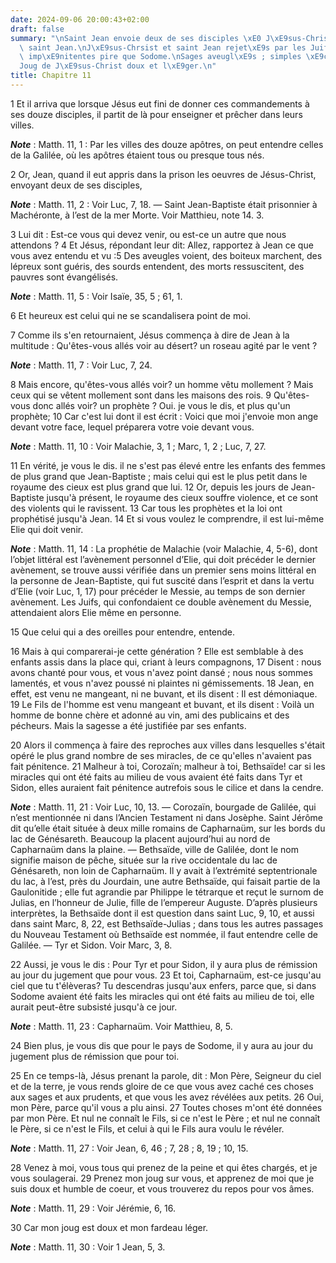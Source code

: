 ```yaml
---
date: 2024-09-06 20:00:43+02:00
draft: false
summary: "\nSaint Jean envoie deux de ses disciples \xE0 J\xE9sus-Christ.\nEloge de\
  \ saint Jean.\nJ\xE9sus-Chrsist et saint Jean rejet\xE9s par les Juifs.\nVilles\
  \ imp\xE9nitentes pire que Sodome.\nSages aveugl\xE9s ; simples \xE9clair\xE9s.\n\
  Joug de J\xE9sus-Christ doux et l\xE9ger.\n"
title: Chapitre 11
---
```





1 Et il arriva que lorsque Jésus eut fini de donner ces commandements à ses douze disciples, il partit de là pour enseigner et prêcher dans leurs villes.

***Note*** :  Matth. 11, 1 : Par les villes des douze apôtres, on peut entendre celles de la Galilée, où les apôtres étaient tous ou presque tous nés.


2 Or, Jean, quand il eut appris dans la prison les oeuvres de Jésus-Christ, envoyant deux de ses disciples,

***Note*** :  Matth. 11, 2 : Voir Luc, 7, 18. ― Saint Jean-Baptiste était prisonnier à Machéronte, à l’est de la mer Morte. Voir Matthieu, note 14. 3.

3 Lui dit : Est-ce vous qui devez venir, ou est-ce un autre que nous attendons ? 4 Et Jésus, répondant leur dit: Allez, rapportez à Jean ce que vous avez entendu et vu :5 Des aveugles voient, des boiteux marchent, des lépreux sont guéris, des sourds entendent, des morts ressuscitent, des pauvres sont évangélisés.

***Note*** :  Matth. 11, 5 : Voir Isaïe, 35, 5 ; 61, 1.

6 Et heureux est celui qui ne se scandalisera point de moi.


7 Comme ils s'en retournaient, Jésus commença à dire de Jean à la multitude : Qu'êtes-vous allés voir au désert? un roseau agité par le vent ?

***Note*** :  Matth. 11, 7 : Voir Luc, 7, 24.

8 Mais encore, qu'êtes-vous allés voir? un homme vêtu mollement ? Mais ceux qui se vêtent mollement sont dans les maisons des rois. 9 Qu'êtes-vous donc allés voir? un prophète ? Oui. je vous le dis, et plus qu'un prophète; 10 Car c'est lui dont il est écrit : Voici que moi j'envoie mon ange devant votre face, lequel préparera votre voie devant vous.

***Note*** :  Matth. 11, 10 : Voir Malachie, 3, 1 ; Marc, 1, 2 ; Luc, 7, 27.

11 En vérité, je vous le dis. il ne s'est pas élevé entre les enfants des femmes de plus grand que Jean-Baptiste ; mais celui qui est le plus petit dans le royaume des cieux est plus grand que lui. 12 Or, depuis les jours de Jean-Baptiste jusqu'à présent, le royaume des cieux souffre violence, et ce sont des violents qui le ravissent. 13 Car tous les prophètes et la loi ont prophétisé jusqu'à Jean. 14 Et si vous voulez le comprendre, il est lui-même Elie qui doit venir.

***Note*** :  Matth. 11, 14 : La prophétie de Malachie (voir Malachie, 4, 5-6), dont l’objet littéral est l’avènement personnel d’Elie, qui doit précéder le dernier avènement, se trouve aussi vérifiée dans un premier sens moins littéral en la personne de Jean-Baptiste, qui fut suscité dans l’esprit et dans la vertu d’Elie (voir Luc, 1, 17) pour précéder le Messie, au temps de son dernier avènement. Les Juifs, qui confondaient ce double avènement du Messie, attendaient alors Elie même en personne.

15 Que celui qui a des oreilles pour entendre, entende.


16 Mais à qui comparerai-je cette génération ? Elle est semblable à des enfants assis dans la place qui, criant à leurs compagnons, 17 Disent : nous avons chanté pour vous, et vous n'avez point dansé ; nous nous sommes lamentés, et vous n'avez poussé ni plaintes ni gémissements. 18 Jean, en effet, est venu ne mangeant, ni ne buvant, et ils disent : Il est démoniaque. 19 Le Fils de l'homme est venu mangeant et buvant, et ils disent : Voilà un homme de bonne chère et adonné au vin, ami des publicains et des pécheurs. Mais la sagesse a été justifiée par ses enfants.


20 Alors il commença à faire des reproches aux villes dans lesquelles s'était opéré le plus grand nombre de ses miracles, de ce qu'elles n'avaient pas fait pénitence. 21 Malheur à toi, Corozaïn; malheur à toi, Bethsaïde! car si les miracles qui ont été faits au milieu de vous avaient été faits dans Tyr et Sidon, elles auraient fait pénitence autrefois sous le cilice et dans la cendre.

***Note*** :  Matth. 11, 21 : Voir Luc, 10, 13. ― Corozaïn, bourgade de Galilée, qui n’est mentionnée ni dans l’Ancien Testament ni dans Josèphe. Saint Jérôme dit qu’elle était située à deux mille romains de Capharnaüm, sur les bords du lac de Génésareth. Beaucoup la placent aujourd’hui au nord de Capharnaüm dans la plaine. ― Bethsaïde, ville de Galilée, dont le nom signifie maison de pêche, située sur la rive occidentale du lac de Génésareth, non loin de Capharnaüm. Il y avait à l’extrémité septentrionale du lac, à l’est, près du Jourdain, une autre Bethsaïde, qui faisait partie de la Gaulonitide ; elle fut agrandie par Philippe le tétrarque et reçut le surnom de Julias, en l’honneur de Julie, fille de l’empereur Auguste. D’après plusieurs interprètes, la Bethsaïde dont il est question dans saint Luc, 9, 10, et aussi dans saint Marc, 8, 22, est Bethsaïde-Julias ; dans tous les autres passages du Nouveau Testament où Bethsaïde est nommée, il faut entendre celle de Galilée. ― Tyr et Sidon. Voir Marc, 3, 8.

22 Aussi, je vous le dis : Pour Tyr et pour Sidon, il y aura plus de rémission au jour du jugement que pour vous. 23 Et toi, Capharnaüm, est-ce jusqu'au ciel que tu t'élèveras? Tu descendras jusqu'aux enfers, parce que, si dans Sodome avaient été faits les miracles qui ont été faits au milieu de toi, elle aurait peut-être subsisté jusqu'à ce jour.

***Note*** :  Matth. 11, 23 : Capharnaüm. Voir Matthieu, 8, 5.

24 Bien plus, je vous dis que pour le pays de Sodome, il y aura au jour du jugement plus de rémission que pour toi.


25 En ce temps-là, Jésus prenant la parole, dit : Mon Père, Seigneur du ciel et de la terre, je vous rends gloire de ce que vous avez caché ces choses aux sages et aux prudents, et que vous les avez révélées aux petits. 26 Oui, mon Père, parce qu'il vous a plu ainsi. 27 Toutes choses m'ont été données par mon Père. Et nul ne connaît le Fils, si ce n'est le Père ; et nul ne connaît le Père, si ce n'est le Fils, et celui à qui le Fils aura voulu le révéler.

***Note*** :  Matth. 11, 27 : Voir Jean, 6, 46 ; 7, 28 ; 8, 19 ; 10, 15.

28 Venez à moi, vous tous qui prenez de la peine et qui êtes chargés, et je vous soulagerai. 29 Prenez mon joug sur vous, et apprenez de moi que je suis doux et humble de coeur, et vous trouverez du repos pour vos âmes.

***Note*** :  Matth. 11, 29 : Voir Jérémie, 6, 16.

30 Car mon joug est doux et mon fardeau léger.

***Note*** :  Matth. 11, 30 : Voir 1 Jean, 5, 3.

